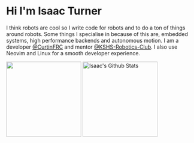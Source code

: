 # Hi I'm Isaac Turner
I think robots are cool so I write code for robots and to do a ton of things around robots. Some things I specialise in because of this are, embedded systems, high performance backends and autonomous motion. I am a developer [@CurtinFRC](https://github.com/CurtinFRC) and mentor [@KSHS-Robotics-Club](https://github.com/KSHS-Robotics-Club). I also use Neovim and Linux for a smooth developer experience.

<img align="center" height="200px" src="https://github-readme-stats.vercel.app/api/top-langs/?username=spacey-sooty&langs_count=6&theme=dark&layout=compact" />
<img align="center" height="200px" src="https://github-readme-stats-git-masterrstaa-rickstaa.vercel.app/api?username=spacey-sooty&show_icons=true&count_private=true&include_all_commits=true&line_height=25&theme=dark" alt="Isaac's Github Stats" />
</p>
</p>
</section> 

